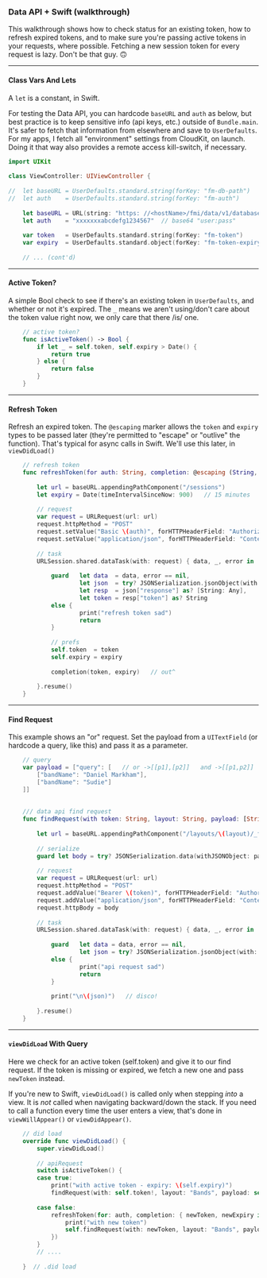 ### Data API + Swift (walkthrough)
This walkthrough shows how to check status for an existing token, how to refresh expired tokens, and to make sure you're passing active tokens in your requests, where possible. Fetching a new session token for every request is lazy. Don't be that guy. 🙃
 - - -
 
#### Class Vars And Lets
A `let` is a constant, in Swift.

For testing the Data API, you can hardcode `baseURL` and `auth` as below, but best practice is to keep sensitive info (api keys, etc.) outside of `Bundle.main`. It's safer to fetch that information from elsewhere and save to `UserDefaults`. For my apps, I fetch all "environment" settings from CloudKit, on launch. Doing it that way also provides a remote access kill-switch, if necessary.
 
```swift
import UIKit
 
class ViewController: UIViewController {
 
//  let baseURL = UserDefaults.standard.string(forKey: "fm-db-path")   // better
//  let auth    = UserDefaults.standard.string(forKey: "fm-auth")      // better
 
    let baseURL = URL(string: "https: //<hostName>/fmi/data/v1/databases/<databaseName>")!
    let auth    = "xxxxxxxabcdefg1234567"  // base64 "user:pass"
 
    var token   = UserDefaults.standard.string(forKey: "fm-token")
    var expiry  = UserDefaults.standard.object(forKey: "fm-token-expiry") as? Date ?? Date(timeIntervalSince1970: 0)
 
    // ... (cont'd)
```
 
 - - -
 
#### Active Token?
A simple Bool check to see if there's an existing token in `UserDefaults`, and whether or not it's expired. The `_` means we aren't using/don't care about the token value right now, we only care that there /is/ one.

```swift
    // active token?
    func isActiveToken() -> Bool {
        if let _ = self.token, self.expiry > Date() {
            return true
        } else {
            return false
        }
    }
```
 
 - - -

#### Refresh Token
Refresh an expired token. The `@escaping` marker allows the `token` and `expiry` types to be passed later (they're permitted to "escape" or "outlive" the function). That's typical for async calls in Swift. We'll use this later, in `viewDidLoad()`

```swift
    // refresh token
    func refreshToken(for auth: String, completion: @escaping (String, Date) -> Void) {
       
        let url = baseURL.appendingPathComponent("/sessions")
        let expiry = Date(timeIntervalSinceNow: 900)   // 15 minutes
       
        // request
        var request = URLRequest(url: url)
        request.httpMethod = "POST"
        request.setValue("Basic \(auth)", forHTTPHeaderField: "Authorization")
        request.setValue("application/json", forHTTPHeaderField: "Content-Type")
       
        // task
        URLSession.shared.dataTask(with: request) { data, _, error in
           
            guard   let data  = data, error == nil,
                    let json  = try? JSONSerialization.jsonObject(with: data) as! [String: Any],
                    let resp  = json["response"] as? [String: Any],
                    let token = resp["token"] as? String
            else {
                    print("refresh token sad")
                    return
            }
           
            // prefs
            self.token  = token
            self.expiry = expiry
           
            completion(token, expiry)   // out^
           
        }.resume()
    }
```
 
 - - -
 
#### Find Request
This example shows an "or" request. Set the payload from a `UITextField` (or hardcode a query, like this) and pass it as a parameter.

```swift
    // query
    var payload = ["query": [   // or ->[[p1],[p2]]   and ->[[p1,p2]]
        ["bandName": "Daniel Markham"],
        ["bandName": "Sudie"]
    ]]
 
 
    /// data api find request
    func findRequest(with token: String, layout: String, payload: [String: Any]) {
       
        let url = baseURL.appendingPathComponent("/layouts/\(layout)/_find")
 
        // serialize             
        guard let body = try? JSONSerialization.data(withJSONObject: payload) else { return }
       
        // request
        var request = URLRequest(url: url)
        request.httpMethod = "POST"
        request.addValue("Bearer \(token)", forHTTPHeaderField: "Authorization")
        request.addValue("application/json", forHTTPHeaderField: "Content-Type")
        request.httpBody = body
       
        // task
        URLSession.shared.dataTask(with: request) { data, _, error in
           
            guard   let data = data, error == nil,
                    let json = try? JSONSerialization.jsonObject(with: data) as! [String: Any]
            else {
                    print("api request sad")
                    return
            }
           
            print("\n\(json)")   // disco!
           
        }.resume()
    }
```
 
 - - -
 
#### `viewDidLoad` With Query
Here we check for an active token (self.token) and give it to our find request. If the token is missing or expired, we fetch a new one and pass `newToken` instead.
 
If you're new to Swift, `viewDidLoad()` is called only when stepping *into* a view. It is *not* called when navigating backward/down the stack. If you need to call a function every time the user enters a view, that's done in `viewWillAppear()` or `viewDidAppear()`.

```swift
    // did load
    override func viewDidLoad() {
        super.viewDidLoad()
   
        // apiRequest
        switch isActiveToken() {   
        case true:
            print("with active token - expiry: \(self.expiry)")
            findRequest(with: self.token!, layout: "Bands", payload: self.payload)
 
        case false:
            refreshToken(for: auth, completion: { newToken, newExpiry in    // async
                print("with new token")
                self.findRequest(with: newToken, layout: "Bands", payload: self.payload)
            })
        }
        // ....
 
    }  // .did load
```
 
